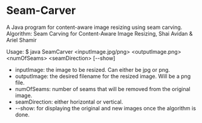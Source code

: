# Seam-Carver
A Java program for content-aware image resizing using seam carving.
Algorithm: Seam Carving for Content-Aware Image Resizing, Shai Avidan & Ariel Shamir

Usage:
$ java SeamCarver \<inputImage.jpg/png\> \<outputImage.png\> \<numOfSeams\> \<seamDirection\> [--show]

* inputImage: the image to be resized. Can either be jpg or png.
* outputImage: the desired filename for the resized image. Will be a png file.
* numOfSeams: number of seams that will be removed from the original image.
* seamDirection: either horizontal or vertical.
* --show: for displaying the original and new images once the algorithm is done.

